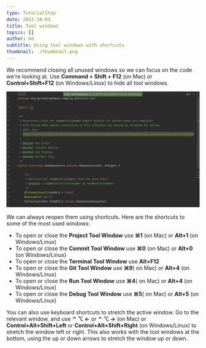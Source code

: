 ```yaml
---
type: TutorialStep
date: 2022-10-03
title: Tool windows
topics: []
author: md
subtitle: Using tool windows with shortcuts
thumbnail: ./thumbnail.png
---
```


We recommend closing all unused windows so we can focus on the code we're looking at. Use **Command + Shift + F12** (on Mac) or **Control+Shift+F12** (on Windows/Linux) to hide all tool windows.

![Hide all windows](hide-all-windows.png)

We can always reopen them using shortcuts. Here are the shortcuts to some of the most used windows:

- To open or close the **Project Tool Window** use **⌘1** (on Mac) or **Alt+1** (on Windows/Linux)
- To open or close the **Commit Tool Window** use **⌘0** (on Mac) or **Alt+0** (on Windows/Linux)
- To open or close the **Terminal Tool Window** use **Alt+F12**
- To open or close the **Git Tool Window** use **⌘9**( on Mac) or **Alt+4** (on Windows/Linux)
- To open or close the **Run Tool Window** use **⌘4**( on Mac) or **Alt+4** (on Windows/Linux)
- To open or close the **Debug Tool Window** use **⌘5**( on Mac) or **Alt+5** (on Windows/Linux)

You can also use keyboard shortcuts to stretch the active window. Go to the relevant window, and use **⌃ ⌥ ←** or **⌃ ⌥ →** (on Mac) or **Control+Alt+Shift+Left** or **Control+Alt+Shift+Right** (on Windows/Linux) to stretch the window left or right. This also works with the tool windows at the bottom, using the up or down arrows to stretch the window up or down.
